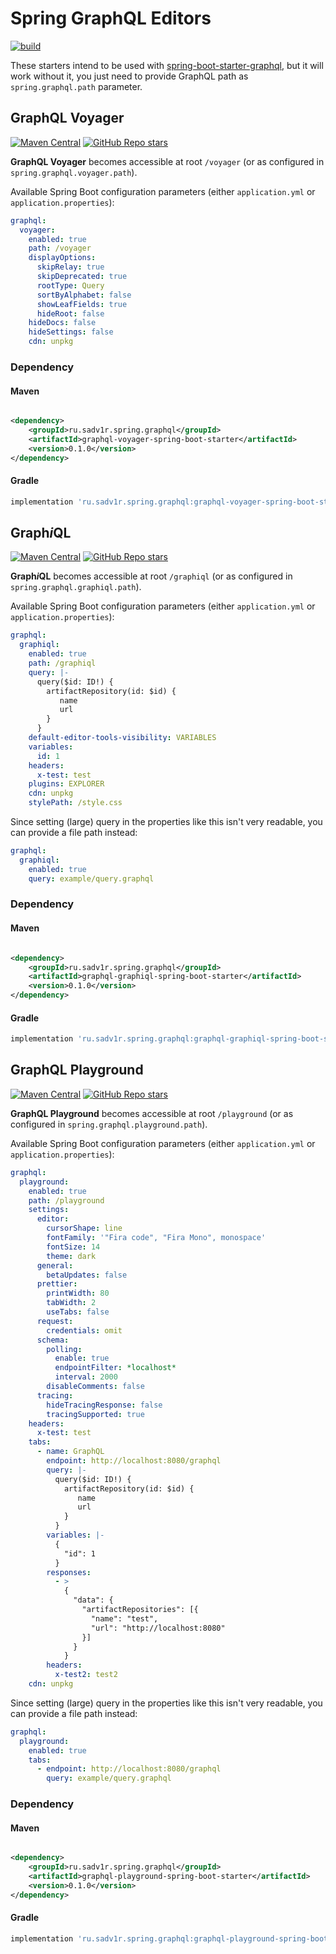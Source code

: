 # Spring GraphQL Editors

[![build](https://github.com/sadv1r/spring-graphql-editors/actions/workflows/build.yml/badge.svg?branch=master)](https://github.com/sadv1r/spring-graphql-editors/actions/workflows/build.yml)

These starters intend to be used
with [spring-boot-starter-graphql](https://docs.spring.io/spring-graphql/docs/current/reference/html/), but it will work
without it, you just need to provide GraphQL path as `spring.graphql.path` parameter.

## GraphQL Voyager

[![Maven Central](https://img.shields.io/maven-central/v/ru.sadv1r.spring.graphql/graphql-voyager-spring-boot-starter)](https://search.maven.org/artifact/ru.sadv1r.spring.graphql/graphql-voyager-spring-boot-starter/0.1.0/jar)
[![GitHub Repo stars](https://img.shields.io/github/stars/IvanGoncharov/graphql-voyager?style=social)](https://github.com/IvanGoncharov/graphql-voyager)

**GraphQL Voyager** becomes accessible at root `/voyager` (or as configured in `spring.graphql.voyager.path`).

Available Spring Boot configuration parameters (either `application.yml`
or `application.properties`):

```yaml
graphql:
  voyager:
    enabled: true
    path: /voyager
    displayOptions:
      skipRelay: true
      skipDeprecated: true
      rootType: Query
      sortByAlphabet: false
      showLeafFields: true
      hideRoot: false
    hideDocs: false
    hideSettings: false
    cdn: unpkg
```

### Dependency

#### Maven

```xml

<dependency>
    <groupId>ru.sadv1r.spring.graphql</groupId>
    <artifactId>graphql-voyager-spring-boot-starter</artifactId>
    <version>0.1.0</version>
</dependency>
```

#### Gradle

```groovy
implementation 'ru.sadv1r.spring.graphql:graphql-voyager-spring-boot-starter:0.1.0'
```

## Graph*i*QL

[![Maven Central](https://img.shields.io/maven-central/v/ru.sadv1r.spring.graphql/graphql-graphiql-spring-boot-starter)](https://search.maven.org/artifact/ru.sadv1r.spring.graphql/graphql-graphiql-spring-boot-starter/0.1.0/jar)
[![GitHub Repo stars](https://img.shields.io/github/stars/graphql/graphiql?style=social)](https://github.com/graphql/graphiql)

**Graph*i*QL** becomes accessible at root `/graphiql` (or as configured in `spring.graphql.graphiql.path`).

Available Spring Boot configuration parameters (either `application.yml`
or `application.properties`):

```yaml
graphql:
  graphiql:
    enabled: true
    path: /graphiql
    query: |-
      query($id: ID!) {
        artifactRepository(id: $id) {
           name
           url
        }
      }
    default-editor-tools-visibility: VARIABLES
    variables:
      id: 1
    headers:
      x-test: test
    plugins: EXPLORER
    cdn: unpkg
    stylePath: /style.css
```

Since setting (large) query in the properties like this isn't very readable, you can provide a file path instead:

```yaml
graphql:
  graphiql:
    enabled: true
    query: example/query.graphql
```

### Dependency

#### Maven

```xml

<dependency>
    <groupId>ru.sadv1r.spring.graphql</groupId>
    <artifactId>graphql-graphiql-spring-boot-starter</artifactId>
    <version>0.1.0</version>
</dependency>
```

#### Gradle

```groovy
implementation 'ru.sadv1r.spring.graphql:graphql-graphiql-spring-boot-starter:0.1.0'
```

## GraphQL Playground

[![Maven Central](https://img.shields.io/maven-central/v/ru.sadv1r.spring.graphql/graphql-playground-spring-boot-starter)](https://search.maven.org/artifact/ru.sadv1r.spring.graphql/graphql-playground-spring-boot-starter/0.1.0/jar)
[![GitHub Repo stars](https://img.shields.io/github/stars/prisma-labs/graphql-playground?style=social)](https://github.com/graphql/graphql-playground)

**GraphQL Playground** becomes accessible at root `/playground` (or as configured in `spring.graphql.playground.path`).

Available Spring Boot configuration parameters (either `application.yml`
or `application.properties`):

```yaml
graphql:
  playground:
    enabled: true
    path: /playground
    settings:
      editor:
        cursorShape: line
        fontFamily: '"Fira code", "Fira Mono", monospace'
        fontSize: 14
        theme: dark
      general:
        betaUpdates: false
      prettier:
        printWidth: 80
        tabWidth: 2
        useTabs: false
      request:
        credentials: omit
      schema:
        polling:
          enable: true
          endpointFilter: *localhost*
          interval: 2000
        disableComments: false
      tracing:
        hideTracingResponse: false
        tracingSupported: true
    headers:
      x-test: test
    tabs:
      - name: GraphQL
        endpoint: http://localhost:8080/graphql
        query: |-
          query($id: ID!) {
            artifactRepository(id: $id) {
               name
               url
            }
          }
        variables: |-
          {
            "id": 1
          }
        responses:
          - >
            {
              "data": {
                "artifactRepositories": [{
                  "name": "test",
                  "url": "http://localhost:8080"
                }]
              }
            }
        headers:
          x-test2: test2
    cdn: unpkg
```

Since setting (large) query in the properties like this isn't very readable, you can provide a file path instead:

```yaml
graphql:
  playground:
    enabled: true
    tabs:
      - endpoint: http://localhost:8080/graphql
        query: example/query.graphql
```

### Dependency

#### Maven

```xml

<dependency>
    <groupId>ru.sadv1r.spring.graphql</groupId>
    <artifactId>graphql-playground-spring-boot-starter</artifactId>
    <version>0.1.0</version>
</dependency>
```

#### Gradle

```groovy
implementation 'ru.sadv1r.spring.graphql:graphql-playground-spring-boot-starter:0.1.0'
```